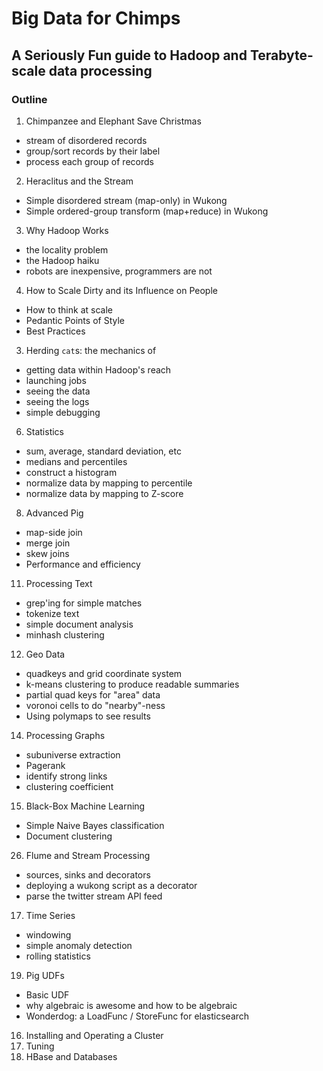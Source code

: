 # Big Data for Chimps
## A Seriously Fun guide to Hadoop and Terabyte-scale data processing

### Outline

1.	 Chimpanzee and Elephant Save Christmas
  - stream of disordered records
  - group/sort records by their label
  - process each group of records
2.	 Heraclitus and the Stream
  - Simple disordered stream (map-only) in Wukong
  - Simple ordered-group transform (map+reduce) in Wukong
3.	 Why Hadoop Works
  - the locality problem
  - the Hadoop haiku
  - robots are inexpensive, programmers are not
4.	 How to Scale Dirty and its Influence on People
  - How to think at scale
  -	Pedantic Points of Style 
  - Best Practices
3. 	Herding `cat`s: the mechanics of 
  - getting data within Hadoop's reach
  - launching jobs
  - seeing the data
  - seeing the logs
  - simple debugging
6.	 Statistics
  - sum, average, standard deviation, etc
  - medians and percentiles
  - construct a histogram
  - normalize data by mapping to percentile
  - normalize data by mapping to Z-score
8.	 Advanced Pig
  - map-side join
  - merge join
  - skew joins
  - Performance and efficiency
11.	 Processing Text
  - grep'ing for simple matches
  - tokenize text
  - simple document analysis
  - minhash clustering
12.	 Geo Data
  - quadkeys and grid coordinate system
  - k-means clustering to produce readable summaries
  - partial quad keys for "area" data
  - voronoi cells to do "nearby"-ness
  - Using polymaps to see results
14.	 Processing Graphs
  - subuniverse extraction
  - Pagerank
  - identify strong links
  - clustering coefficient
15.	 Black-Box Machine Learning
  - Simple Naive Bayes classification
  - Document clustering
26.	 Flume and Stream Processing
  - sources, sinks and decorators
  - deploying a wukong script as a decorator
  - parse the twitter stream API feed
17.	 Time Series
  - windowing
  - simple anomaly detection
  - rolling statistics
19.	 Pig UDFs
  - Basic UDF
  - why algebraic is awesome and how to be algebraic
  - Wonderdog: a LoadFunc / StoreFunc for elasticsearch 
16.	 Installing and Operating a Cluster
17.	 Tuning
18.	 HBase and Databases
